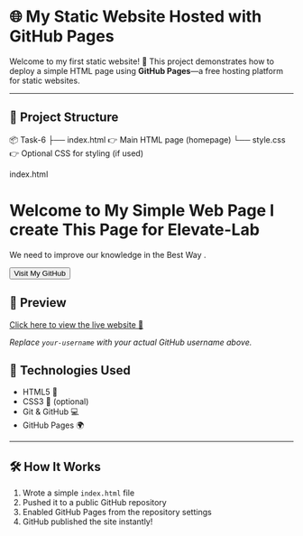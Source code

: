 # 🌐 My Static Website Hosted with GitHub Pages

Welcome to my first static website! 🚀 This project demonstrates how to deploy a simple HTML page using **GitHub Pages**—a free hosting platform for static websites.

---

## 📁 Project Structure


📦 Task-6
├── index.html 👉 Main HTML page (homepage)
└── style.css 👉 Optional CSS for styling (if used)




index.html

<!DOCTYPE html>
<html lang="en">
<head>
  <meta charset="UTF-8">
  <meta name="viewport" content="width=device-width, initial-scale=1.0">
  <title>Simple Web Page</title>
  <link rel="stylesheet" href="style.css">
</head>
<body>
  <h1>Welcome to My Simple Web Page I create This Page for Elevate-Lab</h1>
  <p>We need to improve our knowledge in the Best Way .</p>

  <!-- GitHub Button -->
  <a href="https://github.com/dineshvaishnav8890" target="_blank">
    <button class="btn">Visit My GitHub</button>
  </a>
</body>
</html>


## 📸 Preview

[Click here to view the live website 🔗](https://dineshvaishnav8890.github.io/Task-6-for-Elevate-Lab/)

_Replace `your-username` with your actual GitHub username above._




## 🚀 Technologies Used

- HTML5 🧱
- CSS3 🎨 (optional)
- Git & GitHub 💻
- GitHub Pages 🌍

---



## 🛠 How It Works

1. Wrote a simple `index.html` file
2. Pushed it to a public GitHub repository
3. Enabled GitHub Pages from the repository settings
4. GitHub published the site instantly!





